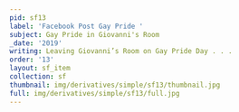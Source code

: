```yaml
---
pid: sf13
label: 'Facebook Post Gay Pride '
subject: Gay Pride in Giovanni's Room
_date: '2019'
writing: Leaving Giovanni’s Room on Gay Pride Day . . .
order: '13'
layout: sf_item
collection: sf
thumbnail: img/derivatives/simple/sf13/thumbnail.jpg
full: img/derivatives/simple/sf13/full.jpg
---
```

